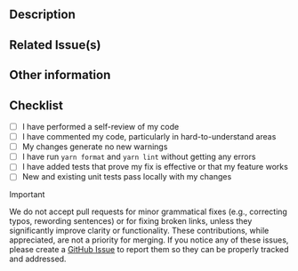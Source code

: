 <!-- Please refer to our CONTRIBUTING documentation for any questions on submitting a pull request. -->
<!-- Provide a general summary of your changes in the Title above. -->

## Description

<!-- Describe your changes in detail. -->
<!-- You may want to answer some of the following questions: -->
<!-- What kind of change does this PR introduce?** (Bug fix, feature, docs update, ...) -->
<!-- What is the current behavior?** (You can also link to an open issue here) -->
<!-- What is the new behavior (if this is a feature change)? -->
<!-- Does this PR introduce a breaking change?** (What changes might users need to make in their application due to this PR?) -->

## Related Issue(s)

<!-- This project accepts pull requests related to open issues. -->
<!-- If suggesting a new feature or change, please discuss it in an issue first. -->
<!-- If fixing a bug, there should be an issue describing it with steps to reproduce. -->
<!-- Please link to the issue(s) here -->

<!-- Closes # -->
<!-- Fixes # -->

## Other information

<!-- Any other information that is important to this PR such as screenshots of how the component looks before and after the change. -->
<!-- Feel free to remove this section if you will not use it. -->

## Checklist

<!-- Please check if the PR fulfills these requirements. -->

- [ ] I have performed a self-review of my code
- [ ] I have commented my code, particularly in hard-to-understand areas
- [ ] My changes generate no new warnings
- [ ] I have run `yarn format` and `yarn lint` without getting any errors
- [ ] I have added tests that prove my fix is effective or that my feature works
- [ ] New and existing unit tests pass locally with my changes

> [!IMPORTANT]
> We do not accept pull requests for minor grammatical fixes (e.g., correcting typos, rewording sentences) or for fixing broken links, unless they significantly improve clarity or functionality. These contributions, while appreciated, are not a priority for merging. If you notice any of these issues, please create a [GitHub Issue](https://github.com/semaphore-protocol/semaphore/issues/new?template=BLANK_ISSUE) to report them so they can be properly tracked and addressed.
